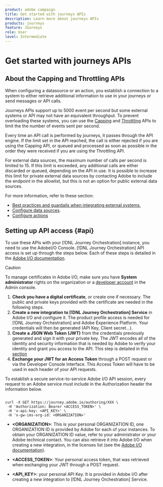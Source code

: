 ```yaml
---
product: adobe campaign
title: Get started with journeys APIs
description: Learn more about journeys APIs
products: journeys
feature: Journeys
role: User
level: Intermediate
---
```

# Get started with journeys APIs

## About the Capping and Throttling APIs

When configuring a datasource or an action, you establish a connection to a system to either retrieve additional information to use in your journeys or send messages or API calls.

Journeys APIs support up to 5000 event per second but some external systems or API may not have an equivalent throughput. To prevent overloading these systems, you can use the [Capping](capping.md) and [Throttling](throttling.md) APIs to limit the the number of events sent per second.

Every time an API call is performed by journeys, it passes through the API engine. If the limit set in the API reached, the call is either rejected if you are using the Capping API, or queued and processed as soon as possible in the order they were received if you are using the Throttling API.

For external data sources, the maximum number of calls per second is limited to 15. If this limit is exceeded, any additional calls are either discarded or queued, depending on the API in use. It is possible to increase this limit for private external data sources by contacting Adobe to include the endpoint in the allowlist, but this is not an option for public external data sources.

For more information, refer to these section:
* [Best practices and guardails when integrating external systems](../about/external-systems.md),
* [Configure data sources](../datasource/about-data-sources.md).
* [Configure actions](../action/action.md)

## Setting up API access {#api}

To use these APIs with your [!DNL Journey Orchestration] instance, you need to use the AdobeI/O Console. [!DNL Journey Orchestration] API access is set up through the steps below. Each of these steps is detailed in the [Adobe I/O documentation](https://www.adobe.io/authentication/auth-methods.html#!AdobeDocs/adobeio-auth/master/AuthenticationOverview/ServiceAccountIntegration.md).

>[!CAUTION]
>
>To manage certificates in Adobe I/O, make sure you have <b>System administrator</b> rights on the organization or a [developer account](https://helpx.adobe.com/enterprise/using/manage-developers.html) in the Admin console.

1. **Check you have a digital certificate**, or create one if necessary. The public and private keys provided with the certificate are needed in the following steps.
1. **Create a new integration to [!DNL Journey Orchestration] Service** in Adobe I/O and configure it. The product profile access is needed for [!DNL Journey Orchestration] and Adobe Experience Platform. Your credentials will then be generated (API Key, Client secret...).
1. **Create a JSON Web Token (JWT)** from the credentials previously generated and sign it with your private key. The JWT encodes all of the identity and security information that is needed by Adobe to verify your identity and grant you access to the API. This step is detailed in this [section](https://www.adobe.io/authentication/auth-methods.html#!AdobeDocs/adobeio-auth/master/JWT/JWT.md)
1. **Exchange your JWT for an Access Token** through a POST request or via the Developer Console Interface. This Access Token will have to be used in each header of your API requests.

To establish a secure service-to-service Adobe I/O API session, every request to an Adobe service must include in the Authorization header the information below.

```

curl -X GET https://journey.adobe.io/authoring/XXX \
 -H 'Authorization: Bearer <ACCESS_TOKEN>' \
 -H 'x-api-key: <API_KEY>' \
 -H 'x-gw-ims-org-id: <ORGANIZATION>'

```

* **&lt;ORGANIZATION&gt;**: This is your personal ORGANIZATION ID, one ORGANIZATION ID is provided by Adobe for each of your instances. To obtain your ORGANIZATION ID value, refer to your administrator or your Adobe technical contact. You can also retrieve it into Adobe I/O when creating a new integration, in the licenses list (see the <a href="https://www.adobe.io/authentication.html">Adobe I/O documentation</a>).

* **<ACCESS_TOKEN>**: Your personal access token, that was retrieved when exchanging your JWT through a POST request.

* **<API_KEY>**: your personal API Key. It is provided in Adobe I/O after creating a new integration to [!DNL Journey Orchestration] Service.
